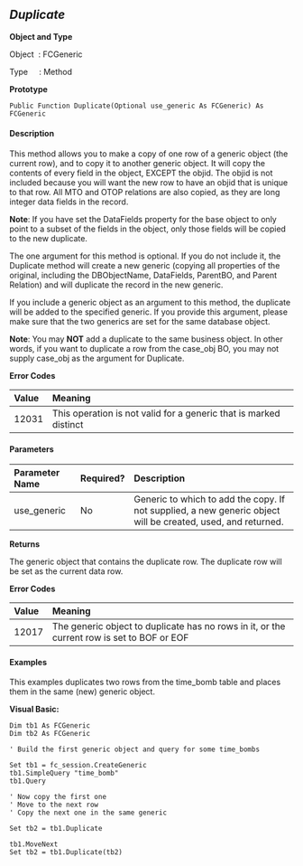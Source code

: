 _Duplicate_
--------

**Object and Type**

Object  : FCGeneric

Type     : Method

**Prototype**

```
Public Function Duplicate(Optional use_generic As FCGeneric) As FCGeneric
```

#### Description

This method allows you to make a copy of one row of a generic object (the current row), and to copy it to another generic object. It will copy the contents of every field in the object, EXCEPT the objid. The objid is not included because you will want the new row to have an objid that is unique to that row. All MTO and OTOP relations are also copied, as they are long integer data fields in the record.

**Note**: If you have set the DataFields property for the base object to only point to a subset of the fields in the object, only those fields will be copied to the new duplicate.

The one argument for this method is optional. If you do not include it, the Duplicate method will create a new generic (copying all properties of the original, including the DBObjectName, DataFields, ParentBO, and Parent Relation) and will duplicate the record in the new generic.

If you include a generic object as an argument to this method, the duplicate will be added to the specified generic. If you provide this argument, please make sure that the two generics are set for the same database object.

**Note**: You may **NOT** add a duplicate to the same business object. In other words, if you want to duplicate a row from the case_obj BO, you may not supply case_obj as the argument for Duplicate.

**Error Codes**

| Value | Meaning |
|:--- |:--- |
| 12031 | This operation is not valid for a generic that is marked distinct |
#### Parameters

| Parameter Name | Required? | Description |
|:--- |:--- |:--- |
| use_generic | No | Generic to which to add the copy. If not supplied, a new generic object will be created, used, and returned. |

**Returns**

The generic object that contains the duplicate row. The duplicate row will be set as the current data row.

**Error Codes**

| Value | Meaning |
|:--- |:--- |
| 12017 | The generic object to duplicate has no rows in it, or the current row is set to BOF or EOF |

#### Examples

This examples duplicates two rows from the time_bomb table and places them in the same (new) generic object.

**Visual Basic:**
```
Dim tb1 As FCGeneric
Dim tb2 As FCGeneric

' Build the first generic object and query for some time_bombs

Set tb1 = fc_session.CreateGeneric
tb1.SimpleQuery "time_bomb"
tb1.Query

' Now copy the first one
' Move to the next row
' Copy the next one in the same generic

Set tb2 = tb1.Duplicate

tb1.MoveNext
Set tb2 = tb1.Duplicate(tb2)
```
